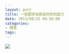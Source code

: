 ```yaml
---
layout: post
title: 一张图学会提高你的创造力
date: 2013/08/25 09:58:00
categories: 
- 随笔
tags: 
---
```


![](http://ww4.sinaimg.cn/large/006tNc79gw1f511yiqia7j30c85pkdvi)